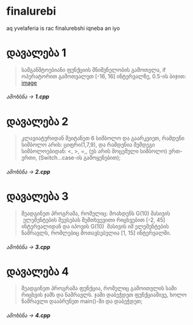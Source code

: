 # finalurebi
aq yvelaferia is rac finalurebshi iqneba an iyo

# დავალება 1
> სამგანშტოებიანი ფუნქციის მნიშვნელობის გამოთვლა, if ოპერატორით გამოთვალეთ [-16, 16] ინტერვალზე, 0.5-ის ბიჯით:
[image](https://user-images.githubusercontent.com/102294103/212540822-f6cb7fb0-9400-4477-9a01-44e92b885d13.png)

###### ამოხსნა -> **1.cpp**

# დავალება 2
> კლავიატურიდან შეიტანეთ 6 სიმბოლო და გაარკვიეთ, რამდენი
სიმბოლო არის: ციფრი(1,7,9), და რამდენია შემდეგი
სიმბოლოებიდან: &lt;, &gt;, =,, (ეს არის მოცემული სიმბოლო) ერთ-
ერთი, (Switch…case-ის გამოყენებით);

###### ამოხსნა -> **2.cpp**

# დავალება 3
> შეადგინეთ პროგრამა, რომელიც: მოახდენს G(10) მასივის   ელემენტების შევსებას
შემთხვევითი რიცხვებით [-2, 45] ინტერვალიდან და იპოვის G(10)  მასივის იმ
ელემენტების ნამრავლს, რომლებიც მოთავსებულია [1, 15] ინტერვალში.

###### ამოხსნა -> **3.cpp**

# დავალება 4
> შეადგინეთ პროგრამა ფუნქცია, რომელიც გამოითვლის სამი
რიცხვის ჯამს და ნამრავლს. ჯამი დაბეჭდეთ ფუნქციაშივე,
ხოლო ნამრავლი დააბრუნეთ main()-ში და დაბეჭდეთ;

###### ამოხსნა -> **4.cpp**
